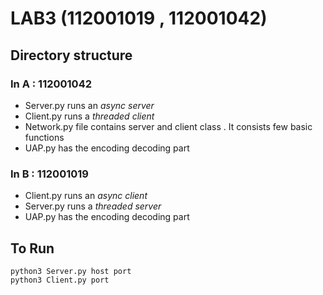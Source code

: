 # LAB3 (112001019 , 112001042)
## Directory structure
### In A : 112001042
- Server.py runs an _async server_
- Client.py runs a _threaded client_
- Network.py file contains server and client class . It consists few basic functions 
- UAP.py has the encoding decoding part
### In B : 112001019
- Client.py runs an _async client_
- Server.py runs a _threaded server_
- UAP.py has the encoding decoding part

## To Run
```
python3 Server.py host port
python3 Client.py port
```


